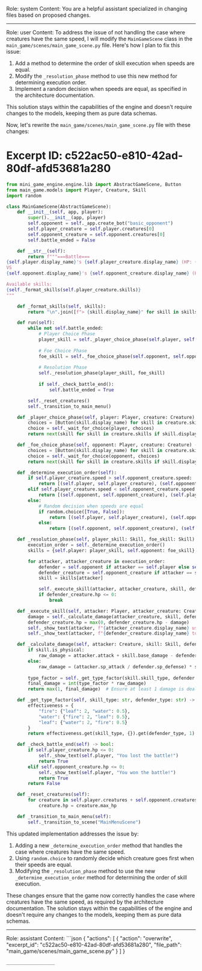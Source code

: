 Role: system
Content: You are a helpful assistant specialized in changing files based on proposed changes.
__________________
Role: user
Content: To address the issue of not handling the case where creatures have the same speed, I will modify the `MainGameScene` class in the `main_game/scenes/main_game_scene.py` file. Here's how I plan to fix this issue:

1. Add a method to determine the order of skill execution when speeds are equal.
2. Modify the `_resolution_phase` method to use this new method for determining execution order.
3. Implement a random decision when speeds are equal, as specified in the architecture documentation.

This solution stays within the capabilities of the engine and doesn't require changes to the models, keeping them as pure data schemas.

Now, let's rewrite the `main_game/scenes/main_game_scene.py` file with these changes:

# Excerpt ID: c522ac50-e810-42ad-80df-afd53681a280
```python main_game/scenes/main_game_scene.py
from mini_game_engine.engine.lib import AbstractGameScene, Button
from main_game.models import Player, Creature, Skill
import random

class MainGameScene(AbstractGameScene):
    def __init__(self, app, player):
        super().__init__(app, player)
        self.opponent = self._app.create_bot("basic_opponent")
        self.player_creature = self.player.creatures[0]
        self.opponent_creature = self.opponent.creatures[0]
        self.battle_ended = False

    def __str__(self):
        return f"""===Battle===
{self.player.display_name}'s {self.player_creature.display_name} (HP: {self.player_creature.hp}/{self.player_creature.max_hp})
VS
{self.opponent.display_name}'s {self.opponent_creature.display_name} (HP: {self.opponent_creature.hp}/{self.opponent_creature.max_hp})

Available skills:
{self._format_skills(self.player_creature.skills)}
"""

    def _format_skills(self, skills):
        return "\n".join([f"> {skill.display_name}" for skill in skills])

    def run(self):
        while not self.battle_ended:
            # Player Choice Phase
            player_skill = self._player_choice_phase(self.player, self.player_creature)
            
            # Foe Choice Phase
            foe_skill = self._foe_choice_phase(self.opponent, self.opponent_creature)
            
            # Resolution Phase
            self._resolution_phase(player_skill, foe_skill)
            
            if self._check_battle_end():
                self.battle_ended = True

        self._reset_creatures()
        self._transition_to_main_menu()

    def _player_choice_phase(self, player: Player, creature: Creature) -> Skill:
        choices = [Button(skill.display_name) for skill in creature.skills]
        choice = self._wait_for_choice(player, choices)
        return next(skill for skill in creature.skills if skill.display_name == choice.display_name)

    def _foe_choice_phase(self, opponent: Player, creature: Creature) -> Skill:
        choices = [Button(skill.display_name) for skill in creature.skills]
        choice = self._wait_for_choice(opponent, choices)
        return next(skill for skill in creature.skills if skill.display_name == choice.display_name)

    def _determine_execution_order(self):
        if self.player_creature.speed > self.opponent_creature.speed:
            return [(self.player, self.player_creature), (self.opponent, self.opponent_creature)]
        elif self.player_creature.speed < self.opponent_creature.speed:
            return [(self.opponent, self.opponent_creature), (self.player, self.player_creature)]
        else:
            # Random decision when speeds are equal
            if random.choice([True, False]):
                return [(self.player, self.player_creature), (self.opponent, self.opponent_creature)]
            else:
                return [(self.opponent, self.opponent_creature), (self.player, self.player_creature)]

    def _resolution_phase(self, player_skill: Skill, foe_skill: Skill):
        execution_order = self._determine_execution_order()
        skills = {self.player: player_skill, self.opponent: foe_skill}

        for attacker, attacker_creature in execution_order:
            defender = self.opponent if attacker == self.player else self.player
            defender_creature = self.opponent_creature if attacker == self.player else self.player_creature
            skill = skills[attacker]

            self._execute_skill(attacker, attacker_creature, skill, defender_creature)
            if defender_creature.hp <= 0:
                break

    def _execute_skill(self, attacker: Player, attacker_creature: Creature, skill: Skill, defender_creature: Creature):
        damage = self._calculate_damage(attacker_creature, skill, defender_creature)
        defender_creature.hp = max(0, defender_creature.hp - damage)
        self._show_text(attacker, f"{attacker_creature.display_name} used {skill.display_name}!")
        self._show_text(attacker, f"{defender_creature.display_name} took {damage} damage!")

    def _calculate_damage(self, attacker: Creature, skill: Skill, defender: Creature) -> int:
        if skill.is_physical:
            raw_damage = attacker.attack + skill.base_damage - defender.defense
        else:
            raw_damage = (attacker.sp_attack / defender.sp_defense) * skill.base_damage
        
        type_factor = self._get_type_factor(skill.skill_type, defender.creature_type)
        final_damage = int(type_factor * raw_damage)
        return max(1, final_damage)  # Ensure at least 1 damage is dealt

    def _get_type_factor(self, skill_type: str, defender_type: str) -> float:
        effectiveness = {
            "fire": {"leaf": 2, "water": 0.5},
            "water": {"fire": 2, "leaf": 0.5},
            "leaf": {"water": 2, "fire": 0.5}
        }
        return effectiveness.get(skill_type, {}).get(defender_type, 1)

    def _check_battle_end(self) -> bool:
        if self.player_creature.hp <= 0:
            self._show_text(self.player, "You lost the battle!")
            return True
        elif self.opponent_creature.hp <= 0:
            self._show_text(self.player, "You won the battle!")
            return True
        return False

    def _reset_creatures(self):
        for creature in self.player.creatures + self.opponent.creatures:
            creature.hp = creature.max_hp

    def _transition_to_main_menu(self):
        self._transition_to_scene("MainMenuScene")
```

This updated implementation addresses the issue by:

1. Adding a new `_determine_execution_order` method that handles the case where creatures have the same speed.
2. Using `random.choice` to randomly decide which creature goes first when their speeds are equal.
3. Modifying the `_resolution_phase` method to use the new `_determine_execution_order` method for determining the order of skill execution.

These changes ensure that the game now correctly handles the case where creatures have the same speed, as required by the architecture documentation. The solution stays within the capabilities of the engine and doesn't require any changes to the models, keeping them as pure data schemas.
__________________
Role: assistant
Content: ```json
{
  "actions": [
    {
      "action": "overwrite",
      "excerpt_id": "c522ac50-e810-42ad-80df-afd53681a280",
      "file_path": "main_game/scenes/main_game_scene.py"
    }
  ]
}
```
__________________
